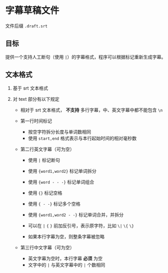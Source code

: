# 字幕草稿文件

文件后缀 `.draft.srt`

## 目标

提供一个支持人工断句（使用 `|`）的字幕格式，程序可以根据标记重新生成字幕。

## 文本格式

1. 基于 srt 文本格式

2. 对 text 部分有以下规定

   * 相对于 srt 文本格式， **不支持** 多行字幕，中、英文字幕中都不能包含 `\n`

   * 第一行时间标记

     - 按空字符拆分长度与单词数相同
     - 使用 `start,end` 格式表示与本行起始时间的相对毫秒数

   * 第二行英文字幕（可为空）

     - 使用 `|` 标记断句

     - 使用 `{word1,word2}` 标记单词拆分
     - 使用 `{word - - -}` 标记单词组合
     - 使用 `{}` 标记空格
     - 使用 `{ - -}` 标记多个空格
     - 使用 `{word1,word2 - -}` 标记单词合并，并拆分

     - 可以在 `|` `{` `}` 前加反引号，表示原字符，比如 `\|` `\{` `\}`

     - 如果本行字幕为空，则整条字幕被忽略

   * 第三行中文字幕（可为空）
     - 英文字幕为空时，本行字幕 **必须** 为空
     - 文字中的 `|` 与英文字幕中的 `|` 个数相同
